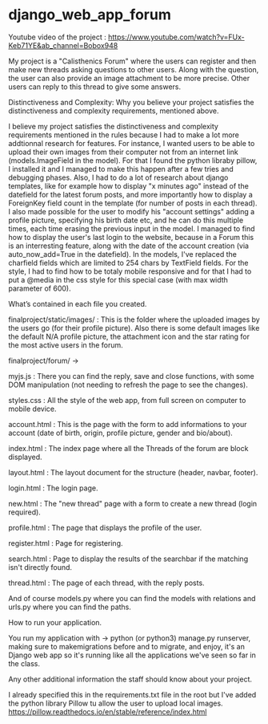 # django_web_app_forum

Youtube video of the project : https://www.youtube.com/watch?v=FUx-Keb71YE&ab_channel=Bobox948

My project is a "Calisthenics Forum" where the users can register and then make new threads asking questions to other users. Along with the question, the user can also provide an image attachment to be more precise. Other users can reply to this thread to give some answers.

Distinctiveness and Complexity: Why you believe your project satisfies the distinctiveness and complexity requirements, mentioned above.

I believe my project satisfies the distinctiveness and complexity requirements mentioned in the rules because I had to make a lot more addtionnal research for features. For instance, I wanted users to be able to upload their own images from their computer not from an internet link (models.ImageField in the model). For that I found the python libraby pillow, I installed it and I managed to make this happen after a few tries and debugging phases. Also, I had to do a lot of research about django templates, like for example how to display "x minutes ago" instead of the datefield for the latest forum posts, and more importantly how to display a ForeignKey field count in the template (for number of posts in each thread). I also made possible for the user to modify his "account settings" adding a profile picture, specifying his birth date etc, and he can do this multiple times, each time erasing the previous input in the model. I managed to find how to display the user's last login to the website, because in a Forum this is an interresting feature, along with the date of the account creation (via auto_now_add=True in the datefield). In the models, I've replaced the charfield fields which are limited to 254 chars by TextField fields. For the style, I had to find how to be totaly mobile responsive and for that I had to put a @media in the css style for this special case (with max width parameter of 600).

What’s contained in each file you created.

finalproject/static/images/ : This is the folder where the uploaded images by the users go (for their profile picture). Also there is some default images like the default N/A profile picture, the attachment icon and the star rating for the most active users in the forum.

finalproject/forum/ ->

myjs.js : There you can find the reply, save and close functions, with some DOM manipulation (not needing to refresh the page to see the changes).

styles.css : All the style of the web app, from full screen on computer to mobile device.

account.html : This is the page with the form to add informations to your account (date of birth, origin, profile picture, gender and bio/about).

index.html : The index page where all the Threads of the forum are block displayed.

layout.html : The layout document for the structure (header, navbar, footer).

login.html : The login page.

new.html : The "new thread" page with a form to create a new thread (login required).

profile.html : The page that displays the profile of the user.

register.html : Page for registering.

search.html : Page to display the results of the searchbar if the matching isn't directly found.

thread.html : The page of each thread, with the reply posts.

And of course models.py where you can find the models with relations and urls.py where you can find the paths.

How to run your application.

You run my application with -> python (or python3) manage.py runserver, making sure to makemigrations before and to migrate, and enjoy, it's an Django web app so it's running like all the applications we've seen so far in the class.

Any other additional information the staff should know about your project.

I already specified this in the requirements.txt file in the root but I've added the python library Pillow tu allow the user to upload local images. https://pillow.readthedocs.io/en/stable/reference/index.html
